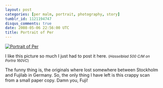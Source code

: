 ```yaml
---
layout: post
categories: [per malm, portrait, photography, story]
tumblr_id: 1121194747
disqus_comments: true
date: 2008-05-06 22:56:00 UTC
title: Portrait of Per
---
```


<a href="http://flickr.com/photos/rsms/2443349682/"><img src="http://farm3.static.flickr.com/2356/2443349682_10c63975e1_z.jpg" alt="Portrait of Per" /></a>

I like this picture so much I just had to post it here.
<small>(<em>Hasselblad 500 C/M on Portra 160VC</em>)</small>

The funny thing is, the originals where lost somewhere between Stockholm and Fujilab in Germany. So, the only thing I have left is this crappy scan from a small paper copy. Damn you, Fuji!
